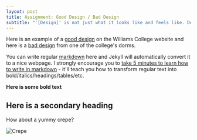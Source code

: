 ```yaml
---
layout: post
title: Assignment: Good Design / Bad Design
subtitle: "'[Design]' is not just what it looks like and feels like. Design is how it works" -_Steve Jobs_
---
```

Here is an example of a [good design]("gooddesign") on the Williams College website and here is a [bad design]("baddesign") from one of the college's dorms. 



You can write regular [markdown](http://markdowntutorial.com/) here and Jekyll will automatically convert it to a nice webpage.  I strongly encourage you to [take 5 minutes to learn how to write in markdown](http://markdowntutorial.com/) - it'll teach you how to transform regular text into bold/italics/headings/tables/etc.

**Here is some bold text**

## Here is a secondary heading



How about a yummy crepe?

![Crepe](http://s3-media3.fl.yelpcdn.com/bphoto/cQ1Yoa75m2yUFFbY2xwuqw/348s.jpg)

